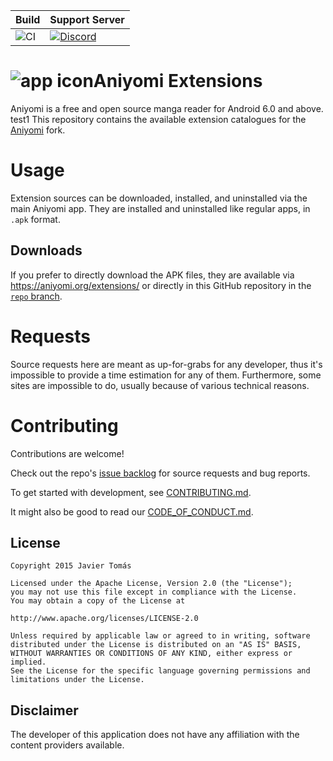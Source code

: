 | Build | Support Server |
|-------|---------|
| ![CI](https://github.com/aniyomiorg/aniyomi-extensions/workflows/CI/badge.svg?event=push) | [![Discord](https://img.shields.io/discord/841701076242530374?label=discord&labelColor=7289da&color=2c2f33&style=flat)](https://discord.gg/F32UjdJZrR) |

# ![app icon](./.github/readme-images/app-icon.png)Aniyomi Extensions
Aniyomi is a free and open source manga reader for Android 6.0 and above.
test1
This repository contains the available extension catalogues for the [Aniyomi](https://github.com/aniyomiorg/aniyomi) fork.

# Usage

Extension sources can be downloaded, installed, and uninstalled via the main Aniyomi app. They are installed and uninstalled like regular apps, in `.apk` format.

## Downloads

If you prefer to directly download the APK files, they are available via https://aniyomi.org/extensions/ or directly in this GitHub repository in the [`repo` branch](https://github.com/aniyomiorg/aniyomi-extensions/tree/repo/apk).

# Requests

Source requests here are meant as up-for-grabs for any developer, thus it's impossible to provide a time estimation for any of them. Furthermore, some sites are impossible to do, usually because of various technical reasons.

# Contributing

Contributions are welcome!

Check out the repo's [issue backlog](https://github.com/aniyomiorg/aniyomi-extensions/issues) for source requests and bug reports.

To get started with development, see [CONTRIBUTING.md](./CONTRIBUTING.md).

It might also be good to read our [CODE_OF_CONDUCT.md](./CODE_OF_CONDUCT.md).

## License

    Copyright 2015 Javier Tomás

    Licensed under the Apache License, Version 2.0 (the "License");
    you may not use this file except in compliance with the License.
    You may obtain a copy of the License at

    http://www.apache.org/licenses/LICENSE-2.0

    Unless required by applicable law or agreed to in writing, software
    distributed under the License is distributed on an "AS IS" BASIS,
    WITHOUT WARRANTIES OR CONDITIONS OF ANY KIND, either express or implied.
    See the License for the specific language governing permissions and
    limitations under the License.

## Disclaimer

The developer of this application does not have any affiliation with the content providers available.
